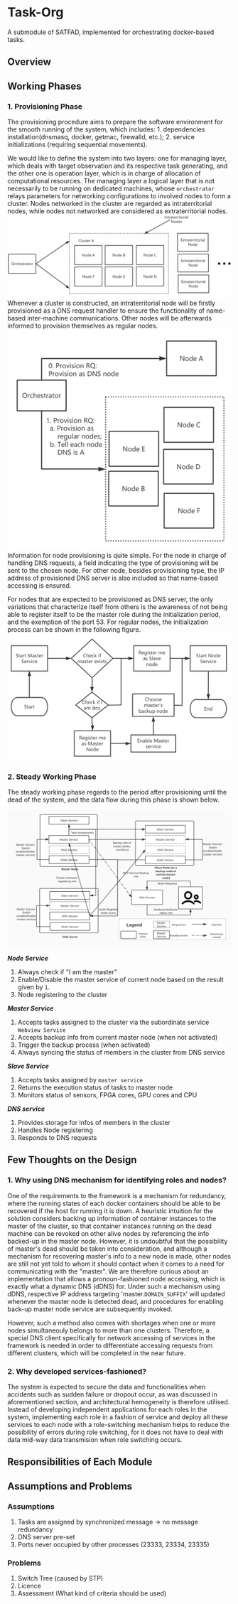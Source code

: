 # Task-Org

A submodule of SATFAD, implemented for orchestrating docker-based tasks.


## Overview

## Working Phases
### 1. Provisioning Phase
The provisioning procedure aims to prepare the software environment for the smooth running of the system, which includes: 1. dependencies installation(dnsmasq, docker, getmac, firewalld, etc.); 2. service initializations (requiring sequential movements).

We would like to define the system into two layers: one for managing layer, which deals with target observation and its respective task generating, and the other one is operation layer, which is in charge of allocation of computational resources. The managing layer a logical layer that is not necessarily to be running on dedicated machines, whose `orchestrator` relays parameters for networking configurations to involved nodes to form a cluster. Nodes networked in the cluster are regarded as intraterritorial nodes, while nodes not networked are considered as extraterritorial nodes.
![Services running on nodes and corresponding dataflow](pics/networking.png)
Whenever a cluster is constructed, an intraterritorial node will be firstly provisioned as a DNS request handler to ensure the functionality of name-based inter-machine communications. Other nodes will be afterwards informed to provision themselves as regular nodes. 
![Services running on nodes and corresponding dataflow](pics/sequence.png)
Information for node provisioning is quite simple. For the node in charge of handling DNS requests, a field indicating the type of provisioning will be sent to the chosen node. For other node, besides provisioning type, the IP address of provisioned DNS server is also included so that name-based accessing is ensured.

For nodes that are expected to be provisioned as DNS server, the only variations that characterize itself from others is the awareness of not being able to register itself to be the master role during the initialization period, and the exemption of the port 53. For regular nodes, the initialization process can be shown in the following figure.
![Services running on nodes and corresponding dataflow](pics/reguNodeProv.png)

### 2. Steady Working Phase
The steady working phase regards to the period after provisioning until the dead of the system, and the data flow during this phase is shown below.

![Services running on nodes and corresponding dataflow](pics/service.jpg)

***Node Service***
1. Always check if "I am the master"
2. Enable/Disable the master service of current node based on the result
given by `1`.
3. Node registering to the cluster

***Master Service***
1. Accepts tasks assigned to the cluster via the subordinate service `Webview Service`
2. Accepts backup info from current master node (when not activated)
3. Trigger the backup process (when activated)
4. Always syncing the status of members in the cluster from DNS service

***Slave Service***
1. Accepts tasks assigned by `master service`
2. Returns the execution status of tasks to master node
3. Monitors status of sensors, FPGA cores, GPU cores and CPU

***DNS service***
1. Provides storage for infos of members in the cluster
2. Handles Node registering
3. Responds to DNS requests

## Few Thoughts on the Design
### 1. Why using DNS mechanism for identifying roles and nodes?
One of the requirements to the framework is a mechanism for redundancy, where the running states of each docker containers should be able to be recovered if the host for running it is down. A heuristic intuition for the solution considers backing up information of container instances to the master of the cluster, so that container instances running on the dead machine can be revoked on other alive nodes by referencing the info backed-up in the master node. However, it is undoubtful that the possibility of master's dead should be taken into consideration, and although a mechanism for recovering master's info to a new node is made, other nodes are still not yet told to whom it should contact when it comes to a need for communicating with the "master". We are therefore curious about an implementation that allows a pronoun-fashioned node accessing, which is exactly what a dynamic DNS (dDNS) for. Under such a mechanism using dDNS, respective IP address targeting 'master.`DOMAIN_SUFFIX`' will updated whenever the master node is detected dead, and procedures for enabling back-up master node service are subsequently invoked. 

However, such a method also comes with shortages when one or more nodes simultaneouly belongs to more than one clusters. Therefore, a special DNS client specifically for network accessing of services in the framework is needed in order to differentiate accessing requests from different clusters, which will be completed in the near future. 

### 2. Why developed services-fashioned?
The system is expected to secure the data and functionalities when accidents such as sudden failure or dropout occur, as was discussed in aforementioned section, and architectural hemogeneity is therefore utilised. Instead of developing independent applications for each roles in the system, implementing each role in a fashion of service and deploy all these services to each node with a role-switching mechanism helps to reduce the possibility of errors during role switching, for it does not have to deal with data mid-way data transmision when role switching occurs. 

## Responsibilities of Each Module


## Assumptions and Problems
### Assumptions
1. Tasks are assigned by synchronized message -> no message redundancy
2. DNS server pre-set
3. Ports never occupied by other processes (23333, 23334, 23335)
### Problems
1. Switch Tree (caused by STP)
2. Licence
3. Assessment (What kind of criteria should be used)
